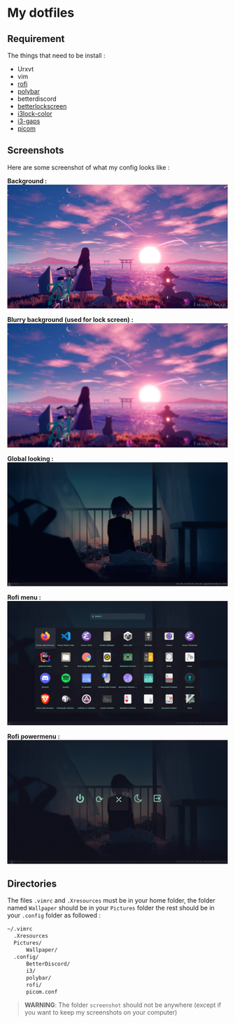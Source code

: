 My dotfiles
===
Requirement
---

The things that need to be install :
- Urxvt
- vim
- [rofi](https://github.com/davatorium/rofi)
- [polybar](https://github.com/polybar/polybar)
- betterdiscord
- [betterlockscreen](https://github.com/betterlockscreen/betterlockscreen)
- [i3lock-color](https://github.com/Raymo111/i3lock-color)
- [i3-gaps](https://github.com/Airblader/i3)
- [picom](https://github.com/yshui/picom)

Screenshots
---
Here are some screenshot of what my config looks like :

**Background :**
![Alt text](Wallpaper/bg.jpg?raw=true "Background")


**Blurry background (used for lock screen) :**
![Alt text](Wallpaper/bg_blurred_sized.png?raw=true "Blurry background")


**Global looking :**
![Alt text](screenshot/screenshot.png?raw=true "screenshot")


**Rofi menu :**
![Alt text](screenshot/rofi-menu-screenshot.png?raw=true "Rofi menu screenshot")


**Rofi powermenu :**
![Alt text](screenshot/rofi-powermenu-screenshot.png?raw=true "Rofi powermenu screenshot")


Directories
---
The files `.vimrc` and `.Xresources` must be in your home folder, the folder named `Wallpaper` should be in your `Pictures` folder the rest should be in your `.config` folder as followed :
```
~/.vimrc
  .Xresources
  Pictures/
      Wallpaper/
  .config/
      BetterDiscord/
      i3/
      polybar/
      rofi/
      picom.conf
```
> **WARNING**: The folder `screenshot` should not be anywhere (except if you want to keep my screenshots on your computer)
